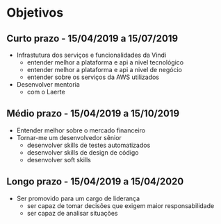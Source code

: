 # Objetivos

## Curto prazo - 15/04/2019 a 15/07/2019

- Infrastutura dos serviços e funcionalidades da Vindi
  - entender melhor a plataforma e api a nivel tecnológico
  - entender melhor a plataforma e api a nivel de negócio
  - entender sobre os serviços da AWS utilizados
- Desenvolver mentoria
  - com o Laerte

## Médio prazo - 15/04/2019 a 15/10/2019

- Entender melhor sobre o mercado financeiro
- Tornar-me um desenvolvedor sênior
  - desenvolver skills de testes automatizados
  - desenvolver skills de design de código
  - desenvolver soft skills

## Longo prazo - 15/04/2019 a 15/04/2020

- Ser promovido para um cargo de liderança
  - ser capaz de tomar decisões que exigem maior responsabilidade
  - ser capaz de analisar situações
